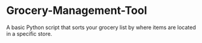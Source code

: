 # Grocery-Management-Tool
A basic Python script that sorts your grocery list by where items are located in a specific store.
